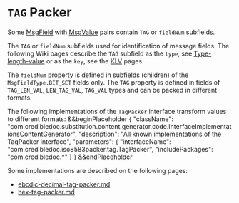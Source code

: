 # `TAG` Packer

Some [MsgField](https://github.com/credibledoc/credible-doc/blob/master/iso-8583-packer/src/main/java/com/credibledoc/iso8583packer/message/MsgField.java)
with [MsgValue](https://github.com/credibledoc/credible-doc/blob/master/iso-8583-packer/src/main/java/com/credibledoc/iso8583packer/message/MsgValue.java)
pairs contain `TAG` or `fieldNum` subfields.

The `TAG` or `fieldNum` subfields used for identification of message fields.
The following Wiki pages describe the `TAG` subfield as the `type`, see
[Type-length-value](https://en.wikipedia.org/wiki/Type-length-value) or as the `key`,
see the [KLV](https://en.wikipedia.org/wiki/KLV) pages.

The  `fieldNum` property is defined in subfields (children) of the `MsgFieldType.BIT_SET` fields only.
The `TAG` property is defined in fields of `TAG_LEN_VAL`, `LEN_TAG_VAL`, `TAG_VAL` types and can be packed in different formats.

The following implementations of the `TagPacker` interface transform values to different formats:
&&beginPlaceholder {
    "className": "com.credibledoc.substitution.content.generator.code.InterfaceImplementationsContentGenerator",
    "description": "All known implementations of the TagPacker interface",
    "parameters": {
        "interfaceName": "com.credibledoc.iso8583packer.tag.TagPacker",
        "includePackages": "com.credibledoc.*"
    }
} &&endPlaceholder

Some implementations are described on the following pages:
* [ebcdic-decimal-tag-packer.md](../ebcdic/ebcdic-decimal-tag-packer.md)
* [hex-tag-packer.md](../hex/hex-tag-packer.md)
